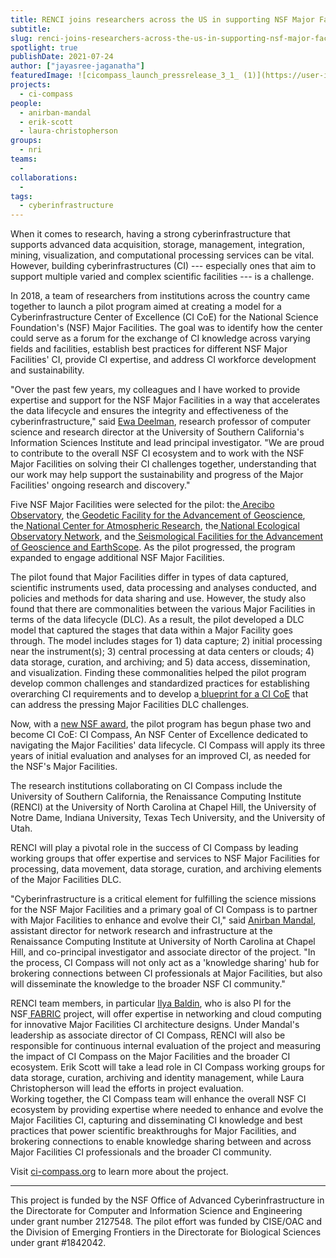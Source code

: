 ```yaml
---
title: RENCI joins researchers across the US in supporting NSF Major Facilities with data lifecycle management efforts through new NSF-funded Center of Excellence
subtitle: 
slug: renci-joins-researchers-across-the-us-in-supporting-nsf-major-facilities-with-data-lifecycle-management-efforts-through-new-nsf-funded-center-of-excellence
spotlight: true
publishDate: 2021-07-24
author: ["jayasree-jaganatha"]
featuredImage: ![cicompass_launch_pressrelease_3_1_ (1)](https://user-images.githubusercontent.com/68300939/157327350-3f835e4c-f245-4f18-9738-367847705a2e.jpeg)
projects:
  - ci-compass
people:
  - anirban-mandal
  - erik-scott
  - laura-christopherson
groups:
  - nri
teams:
  - 
collaborations:
  - 
tags:
  - cyberinfrastructure
---
```


When it comes to research, having a strong cyberinfrastructure that supports advanced data acquisition, storage, management, integration, mining, visualization, and computational processing services can be vital. However, building cyberinfrastructures (CI) --- especially ones that aim to support multiple varied and complex scientific facilities --- is a challenge.

In 2018, a team of researchers from institutions across the country came together to launch a pilot program aimed at creating a model for a Cyberinfrastructure Center of Excellence (CI CoE) for the National Science Foundation's (NSF) Major Facilities. The goal was to identify how the center could serve as a forum for the exchange of CI knowledge across varying fields and facilities, establish best practices for different NSF Major Facilities' CI, provide CI expertise, and address CI workforce development and sustainability.

"Over the past few years, my colleagues and I have worked to provide expertise and support for the NSF Major Facilities in a way that accelerates the data lifecycle and ensures the integrity and effectiveness of the cyberinfrastructure," said [Ewa Deelman](https://deelman.isi.edu/), research professor of computer science and research director at the University of Southern California's Information Sciences Institute and lead principal investigator. "We are proud to contribute to the overall NSF CI ecosystem and to work with the NSF Major Facilities on solving their CI challenges together, understanding that our work may help support the sustainability and progress of the Major Facilities' ongoing research and discovery."

Five NSF Major Facilities were selected for the pilot: the[ Arecibo Observatory](https://www.tacc.utexas.edu/-/continuing-arecibo-s-legacy), the[ Geodetic Facility for the Advancement of Geoscience](https://www.unavco.org/what-we-do/gage-facility/), the[ National Center for Atmospheric Research](https://ncar.ucar.edu/), the[ National Ecological Observatory Network](https://www.neonscience.org/), and the[ Seismological Facilities for the Advancement of Geoscience and EarthScope](https://www.iris.edu/hq/). As the pilot progressed, the program expanded to engage additional NSF Major Facilities.

The pilot found that Major Facilities differ in types of data captured, scientific instruments used, data processing and analyses conducted, and policies and methods for data sharing and use. However, the study also found that there are commonalities between the various Major Facilities in terms of the data lifecycle (DLC). As a result, the pilot developed a DLC model that captured the stages that data within a Major Facility goes through. The model includes stages for 1) data capture; 2) initial processing near the instrument(s); 3) central processing at data centers or clouds; 4) data storage, curation, and archiving; and 5) data access, dissemination, and visualization. Finding these commonalities helped the pilot program develop common challenges and standardized practices for establishing overarching CI requirements and to develop a[ blueprint for a CI CoE](https://zenodo.org/record/4587866#.YMXP_i2z1-U) that can address the pressing Major Facilities DLC challenges.

Now, with a [new NSF award](https://www.nsf.gov/awardsearch/showAward?AWD_ID=2127548&HistoricalAwards=false), the pilot program has begun phase two and become CI CoE: CI Compass, An NSF Center of Excellence dedicated to navigating the Major Facilities' data lifecycle. CI Compass will apply its three years of initial evaluation and analyses for an improved CI, as needed for the NSF's Major Facilities.

The research institutions collaborating on CI Compass include the University of Southern California, the Renaissance Computing Institute (RENCI) at the University of North Carolina at Chapel Hill, the University of Notre Dame, Indiana University, Texas Tech University, and the University of Utah.

RENCI will play a pivotal role in the success of CI Compass by leading working groups that offer expertise and services to NSF Major Facilities for processing, data movement, data storage, curation, and archiving elements of the Major Facilities DLC.   

"Cyberinfrastructure is a critical element for fulfilling the science missions for the NSF Major Facilities and a primary goal of CI Compass is to partner with Major Facilities to enhance and evolve their CI," said [Anirban Mandal](https://sites.google.com/view/anirbanmandal/home), assistant director for network research and infrastructure at the Renaissance Computing Institute at University of North Carolina at Chapel Hill, and co-principal investigator and associate director of the project. "In the process, CI Compass will not only act as a 'knowledge sharing' hub for brokering connections between CI professionals at Major Facilities, but also will disseminate the knowledge to the broader NSF CI community."

RENCI team members, in particular [Ilya Baldin](http://nrig.renci.org/staff/ilya-baldin/), who is also PI for the NSF[ FABRIC](https://fabric-testbed.net/) project, will offer expertise in networking and cloud computing for innovative Major Facilities CI architecture designs. Under Mandal's leadership as associate director of CI Compass, RENCI will also be responsible for continuous internal evaluation of the project and measuring the impact of CI Compass on the Major Facilities and the broader CI ecosystem. Erik Scott will take a lead role in CI Compass working groups for data storage, curation, archiving and identity management, while Laura Christopherson will lead the efforts in project evaluation.\
Working together, the CI Compass team will enhance the overall NSF CI ecosystem by providing expertise where needed to enhance and evolve the Major Facilities CI, capturing and disseminating CI knowledge and best practices that power scientific breakthroughs for Major Facilities, and brokering connections to enable knowledge sharing between and across Major Facilities CI professionals and the broader CI community. 

Visit [ci-compass.org](http://ci-compass.org/) to learn more about the project.

* * * * *

This project is funded by the NSF Office of Advanced Cyberinfrastructure in the Directorate for Computer and Information Science and Engineering under grant number 2127548. The pilot effort was funded by CISE/OAC and the Division of Emerging Frontiers in the Directorate for Biological Sciences under grant #1842042.

